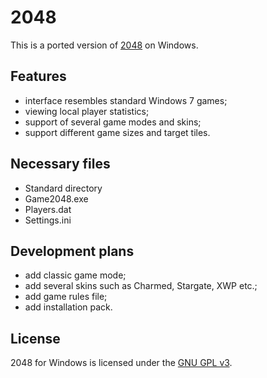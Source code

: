 # 2048
This is a ported version of [2048](https://github.com/gabrielecirulli/2048) on Windows.

## Features
* interface resembles standard Windows 7 games;
* viewing local player statistics;
* support of several game modes and skins;
* support different game sizes and target tiles.

## Necessary files
* Standard directory
* Game2048.exe
* Players.dat
* Settings.ini

## Development plans
* add classic game mode;
* add several skins such as Charmed, Stargate, XWP etc.;
* add game rules file;
* add installation pack.

## License
2048 for Windows is licensed under the [GNU GPL v3](https://github.com/Megadragon/PhoenixLab/blob/master/LICENSE).
